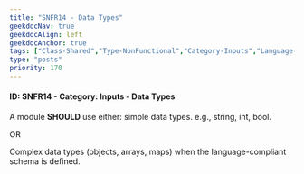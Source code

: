 ```yaml
---
title: "SNFR14 - Data Types"
geekdocNav: true
geekdocAlign: left
geekdocAnchor: true
tags: ["Class-Shared","Type-NonFunctional","Category-Inputs","Language-Shared","Enforcement-SHOULD","Persona-Owner","Persona-Contributor","Lifecycle-Maintenance"]
type: "posts"
priority: 170
---
```


#### ID: SNFR14 - Category: Inputs - Data Types

A module **SHOULD** use either: simple data types. e.g., string, int, bool.

OR

Complex data types (objects, arrays, maps) when the language-compliant schema is defined.
